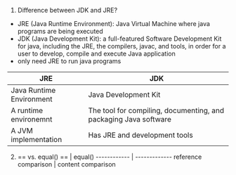 1. Difference between JDK and JRE?
- JRE (Java Runtime Environment): Java Virtual Machine where java programs are being executed
- JDK (Java Development Kit): a full-featured Software Development Kit for java, including the JRE, the compilers, javac, and tools, in order for a user to develop, compile and execute Java application
- only need JRE to run java programs

JRE | JDK
------------ | -------------
Java Runtime Environment | Java Development Kit
A runtime environemnt | The tool for compiling, documenting, and packaging Java software 
A JVM implementation | Has JRE and development tools 

2. == vs. equal()
== | equal()
------------ | -------------
reference comparison | content comparison 
